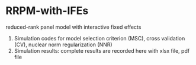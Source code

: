 # RRPM-with-IFEs
reduced-rank panel model with interactive fixed effects

1. Simulation codes for model selection criterion (MSC), cross validation (CV), nuclear norm regularization (NNR)
2. Simulation results: complete results are recorded here with xlsx file, pdf file
